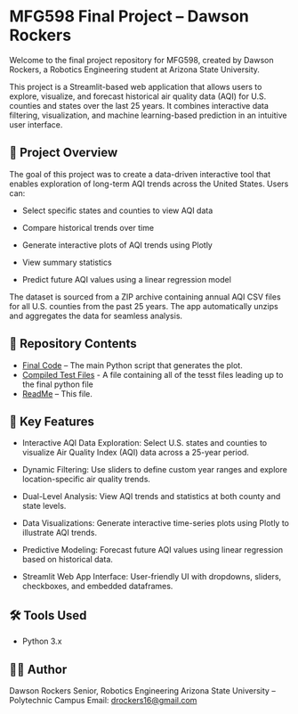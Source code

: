 # MFG598 Final Project – Dawson Rockers

Welcome to the final project repository for MFG598, created by Dawson Rockers, a Robotics Engineering student at Arizona State University.

This project is a Streamlit-based web application that allows users to explore, visualize, and forecast historical air quality data (AQI) for U.S. counties and states over the last 25 years. It combines interactive data filtering, visualization, and machine learning-based prediction in an intuitive user interface.

## 🔧 Project Overview

The goal of this project was to create a data-driven interactive tool that enables exploration of long-term AQI trends across the United States. Users can:

- Select specific states and counties to view AQI data

- Compare historical trends over time

- Generate interactive plots of AQI trends using Plotly

- View summary statistics

- Predict future AQI values using a linear regression model

The dataset is sourced from a ZIP archive containing annual AQI CSV files for all U.S. counties from the past 25 years. The app automatically unzips and aggregates the data for seamless analysis.

## 📁 Repository Contents

- [Final Code](FinalCode.py) – The main Python script that generates the plot.
- [Compiled Test Files](AllTestFiles) - A file containing all of the tesst files leading up to the final python file
- [ReadMe](README.md) – This file.
    
## 📌 Key Features

- Interactive AQI Data Exploration: Select U.S. states and counties to visualize Air Quality Index (AQI) data across a 25-year period.

- Dynamic Filtering: Use sliders to define custom year ranges and explore location-specific air quality trends.

- Dual-Level Analysis: View AQI trends and statistics at both county and state levels.

- Data Visualizations: Generate interactive time-series plots using Plotly to illustrate AQI trends.

- Predictive Modeling: Forecast future AQI values using linear regression based on historical data.

- Streamlit Web App Interface: User-friendly UI with dropdowns, sliders, checkboxes, and embedded dataframes.

## 🛠 Tools Used
    
- Python 3.x

## 👨‍🎓 Author

Dawson Rockers
Senior, Robotics Engineering
Arizona State University – Polytechnic Campus
Email: drockers16@gmail.com
